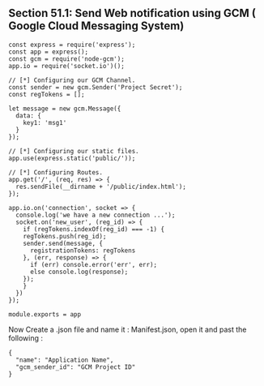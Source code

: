 ## Section 51.1: Send Web notification using GCM ( Google Cloud Messaging System)

```JS
const express = require('express');
const app = express();
const gcm = require('node-gcm');
app.io = require('socket.io')();

// [*] Configuring our GCM Channel.
const sender = new gcm.Sender('Project Secret');
const regTokens = [];

let message = new gcm.Message({
  data: {
    key1: 'msg1'
  }
});

// [*] Configuring our static files.
app.use(express.static('public/'));

// [*] Configuring Routes.
app.get('/', (req, res) => {
  res.sendFile(__dirname + '/public/index.html');
});

app.io.on('connection', socket => {
  console.log('we have a new connection ...');
  socket.on('new_user', (reg_id) => {
    if (regTokens.indexOf(reg_id) === -1) {
    regTokens.push(reg_id);
    sender.send(message, {
      registrationTokens: regTokens
    }, (err, response) => {
      if (err) console.error('err', err);
      else console.log(response);
    });
    }
  })
});

module.exports = app
```

Now Create a .json file and name it : Manifest.json, open it and past the following :
```JS
{
  "name": "Application Name",
  "gcm_sender_id": "GCM Project ID"
}
```